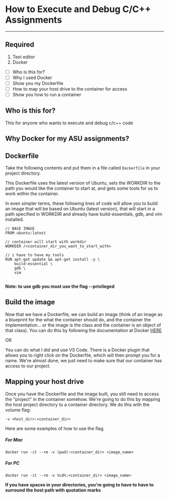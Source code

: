 # How to Execute and Debug C/C++ Assignments
---

## Required
1. Text editor
2. Docker

- [ ] Who is this for?
- [ ] Why I used Docker
- [ ] Show you my Dockerfile
- [ ] How to map your host drive to the container for access
- [ ] Show you how to run a container

## Who is this for?
This for anyone who wants to execute and debug c/c++ code 



## Why Docker for my ASU assignments?






## Dockerfile
Take the following contents and put them in a file called ```Dockerfile``` in your project directory.

This Dockerfile uses the latest version of Ubuntu, sets the WORKDIR to the path you would like the container to start at, and gets some tools for us to work within the container.

In even simpler terms, these following lines of code will allow you to build an image that will be based on Ubuntu (latest version), that will start in a path specified in WORKDIR and already have build-essentials, gdb, and vim installed.

```
// BASE IMAGE
FROM ubuntu:latest

// container will start with workdir
WORKDIR /<container_dir_you_want_to_start_with>

// i have to have my tools
RUN apt-get update && apt-get install -y \
    build-essential \
    gdb \
    vim
    
```

**Note: to use gdb you must use the flag --privileged**


## Build the image
Now that we have a Dockerfile, we can build an image (think of an image as a blueprint for the what the container should do, and the container the implementation... or the image is the class and the container is an object of that class). You can do this by following the documentation at Docker 
[ HERE ](https://docs.docker.com/develop/develop-images/baseimages/)

OR

You can do what I did and use VS Code. There is a Docker plugin that allows you to right click on the Dockerfile, which will then prompt you for a name. We're almost done, we just need to make sure that our container has access to our project.

## Mapping your host drive

Once you have the Dockerfile and the image built, you still need to access the "project" in the container somehow. We're going to do this by mapping the host project directory to a container directory. We do this with the volume flag:

```
-v <host_dir>:<container_dir>
```

Here are some examples of how to use the flag.
##### For Mac
```
docker run -it --rm -v (pwd):<container_dir> <image_name>
```

##### For PC
```
docker run -it --rm -v %cd%:<container_dir> <image_name>
```
**If you have spaces in your directories, you're going to have to have to surround the host path with quotation marks**


